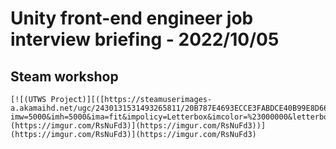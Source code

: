 # Unity front-end engineer job interview briefing - 2022/10/05

## Steam workshop 

```
[![(UTWS Project)][([https://steamuserimages-a.akamaihd.net/ugc/2430131531493265811/20B787E4693ECCE3FABDCE40B99E8D66E620CC7B/?imw=5000&imh=5000&ima=fit&impolicy=Letterbox&imcolor=%23000000&letterbox=false](https://imgur.com/RsNuFd3)](https://imgur.com/RsNuFd3))](https://imgur.com/RsNuFd3)](https://imgur.com/RsNuFd3)
```
